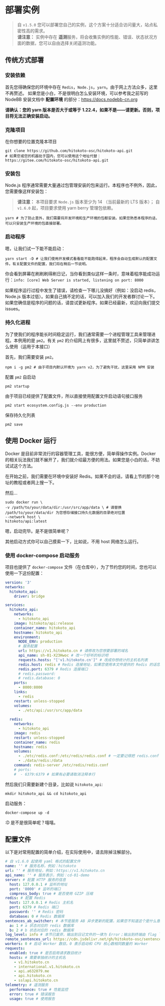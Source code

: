 # 部署实例

> 自 `v1.5.0` 您可以部署您自己的实例，这个方案十分适合访问量大，站点私密性高的需求。  
> **请注意：** 实例中存在 **遥测**服务，将会收集实例的性能、错误、状态状况方面的数据，您可以自由选择关闭遥测功能。

## 传统方式部署

### 安装依赖

首先您得确保您的环境中存在 `Redis`，`Node.js`，`yarn`。由于网上方法众多，这里不再赘述。
如果您是小白，不是很明白怎么安装环境，可以参考我之前写的 NodeBB 安装文档中 **配置环境** 的部分：<https://docs.nodebb-cn.org>

**请确认：您的 yarn 版本是否大于或等于 1.22.4，如果不是——请更新。否则，项目将无法正确安装启动。**

### 克隆项目

在你想要的位置克隆本项目

```shell
git clone https://github.com/hitokoto-osc/hitokoto-api.git
# 如果您或您的机器处于国内，您可以使用这个地址代替：https://gitee.com/hitokoto-osc/hitokoto-api.git
```

### 安装包

Node.js 程序通常需要大量通过包管理安装的包来运行。本程序也不例外，因此，您需要像这样安装包：

> **请注意：** 本项目要求 `Node.js` 版本至少为 14 （当前最新的 LTS 版本）； 自 `v1.6.0` 起，项目要求使用 yarn berry 管理包依赖。

```shell
yarn # 为了防止意外，我们需要将开发环境和生产环境的包都安装。如果您熟悉本程序的话，可以只安装生产环境的包直接部署。
```

### 启动程序

嗯，让我们试一下能不能启动：

```shell
yarn start -D # 让我们使用开发模式看看能不能跑得起来，程序会自动生成默认的配置文件。有关配置文件的配置，我们将在稍后一节说明。
```

你会看到屏幕在刷刷刷得刷日记，当你看到类似这样一条时，意味着程序能成功运行：`info: [core] Web Server is started, listening on port: 8000`

如果程序运行过程中发生了错误，请检查一下哪儿没搞好（例如：没启动 redis，Node.js 版本过低）。如果自己搞不定的话，可以加入我们的开发者群讨论一下。如果您确信是程序的问题的话，请尝试更新程序。如果已经最新，欢迎向我们提交 issues。

### 持久化进程

为了使我们的程序能长时间稳定运行，我们通常需要一个进程管理工具来管理进程。本例用的是 `pm2`。有关 `pm2` 的介绍网上有很多，这里就不赘述，只简单讲讲怎么使用（运用于本接口）
  
首先，我们需要安装 `pm2`。

```shell
npm i -g pm2 # 由于项目内默认环境为 yarn v2，为了避免干扰，这里采用 NPM 安装
```

配置 `pm2` 自启动

```shell
pm2 startup
```

由于项目已经提供了配置文件，所以直接使用配置文件启动语句接口服务

```shell
pm2 start ecosystem.config.js --env production
```

保存持久化列表

```shell
pm2 save
```

## 使用 Docker 运行

Docker 是目前非常流行的容器管理工具，能很方便，简单得操作实例。Docker 的相关玩法我们就不展开了，我们就介绍最方便的用法。如果您是小白的话，不妨试试这个方法。

在开始之前，我们需要在环境中安装好 Redis。如果不会的话，请看上节的那个地址的教程或者网上搜一下。

然后...

```shell
sudo docker run \
-v /path/to/your/data/dir:/usr/src/app/data \ # 请替换 /path/to/your/data/dir 为您想存储接口持久化数据的目录绝对位置
--network host \
hitokoto/api:latest
```

嗯，启动完毕。是不是很简单呢？

其他启动方式你可以自己摸索一下，比如说，不用 host 网络怎么运行。

### 使用 docker-compose 启动服务



项目也提供了 `docker-compose` 文件（在仓库中），为了节约您的时间，您也可以使用一下这份配置：

```yaml
version: '3'
networks:
  hitokoto_api:
    driver: bridge

services:
  hitokoto_api:
    networks:
      - hitokoto_api
    image: hitokoto/api:release
    container_name: hitokoto_api
    hostname: hitokoto_api
    environment:
      NODE_ENV: production
      # 服务配置
      url: https://v1.hitokoto.cn # 请修改为您想要部署的域名
      api_name: sh-01-X23Hwoc # 改一个好听的标识吧
      requests.hosts: "['v1.hitokoto.cn']" # 改成你想统计的主机名列表
      redis.host: redis # Redis 连接地址，如果您使用本文件提供的 Redis 的话您无需修改此项
      redis.port: 6379 # Redis 连接端口
      # redis.password:
      # redis.database: 0
    ports:
      - 8000:8000
    links: 
      - redis
    restart: unless-stopped
    volumes: 
      - ./etc/api:/usr/src/app/data
    
  redis:
    networks:
      - hitokoto_api
    image: redis
    restart: unless-stopped
    container_name: redis
    hostname: redis
    volumes:
      - ./etc/redis.conf:/etc/redis/redis.conf # 一定要记得把 redis.conf 先放在这个位置哦
      - ./data/redis:/data
    command: redis-server /etc/redis/redis.conf
    # ports:
    #  - 6379:6379 # 如果有必要请取消注释本行
```

然后我们只需要新建个目录，比如说 `hitokoto_api`:

```
mkdir hitokoto_api && cd hitokoto_api
```

启动服务：

```
docker-compose up -d
```

:D 是不是很简单呢？嘻嘻。

## 配置文件

以下是对常用配置的简单介绍，在实际使用中，请去除掉注解部分。

```yaml
# 自 v1.6.0 起使用 yaml 格式的配置文件
name: '' # 服务名称，例如：hitokoto
url: '' # 服务地址，例如：https://v1.hitokoto.cn
api_name: '' # 服务表示，例如：cd-01-demo
server: # 配置 HTTP 服务的信息
  host: 127.0.0.1 # 监听的地址
  port: '8000' # 监听的端口
  compress_body: true # 是否使用 GZIP 压缩
redis: # 配置 Redis
  host: 127.0.0.1 # Redis 主机名
  port: 6379 # Redis 端口
  password: '' # Redis 密码
  database: 0 # Redis 数据库
sentences_ab_switcher: # 本节是服务 AB 异步更新的配置，如果您不知道这个是什么意思，请保持默认
  a: 1 # a 状态对应的 redis 数据库
  b: 2 # b 状态对应的 redis 数据库
log_level: info # 本节已废弃，输出到日记文件的一律为 Error；输出到终端由 flag `-D` 控制。
remote_sentences_url: https://cdn.jsdelivr.net/gh/hitokoto-osc/sentences-bundle@latest/ # 语句库地址，通常默认即可。如果您想使用您自己打包部署的语句库，您可以修改此项
workers: 0 # 启动 Worker 数目。0 表示启动和 CPU 核心数相同数量的 Worker
requests:
  enabled: true # 是否启用请求数目统计
  hosts: # 需要单独统计的主机名
    - v1.hitokoto.cn
    - international.v1.hitokoto.cn
    - api.a632079.me
    - api.hitokoto.cn
    - sslapi.hitokoto.cn
telemetry: # 遥测服务
  performance: true # 性能监控
  error: true # 错误报告
  usage: true # 使用报告
```
